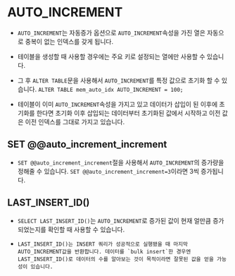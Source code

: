 # AUTO_INCREMENT

- `AUTO_INCREMENT`는 자동증가 옵션으로 `AUTO_INCREMENT`속성을 가진 열은 자동으로 중복이 없는 인덱스를 갖게 됩니다.

- 테이블을 생성할 때 사용할 경우에는 주요 키로 설정되는 열에만 사용할 수 있습니다.

- 그 후 `ALTER TABLE`문을 사용해서 `AUTO_INCREMENT`를 특정 값으로 초기화 할 수 있습니다. `ALTER TABLE mem_auto_idx AUTO_INCREMENT = 100;`

- 테이블이 이미 `AUTO_INCREMENT`속성을 가지고 있고 데이터가 삽입이 된 이후에 초기화를 한다면 초기화 이후 삽입되는 데이터부터 초기화된 값에서 시작하고 이전 값은 이전 인덱스를 그대로 가지고 있습니다.

## SET @@auto_increment_increment

- `SET @@auto_increment_increment`절을 사용해서 `AUTO_INCREMENT`의 증가량을 정해줄 수 있습니다. `SET @@auto_increment_increment=3`이라면 3씩 증가됩니다.

## LAST_INSERT_ID()

- `SELECT LAST_INSERT_ID()`는 `AUTO_INCREMENT`로 증가된 값이 현재 얼만큼 증가되었는지를 확인할 때 사용할 수 있습니다.

- ```
  LAST_INSERT_ID()는 INSERT 쿼리가 성공적으로 실행됐을 때 마지막 AUTO_INCREMENT값을 반환합니다. 데이터를 `bulk insert`한 경우엔 LAST_INSERT_ID()로 데이터의 수를 알아보는 것이 목적이라면 잘못된 값을 얻을 가능성이 있습니다.
  ```
